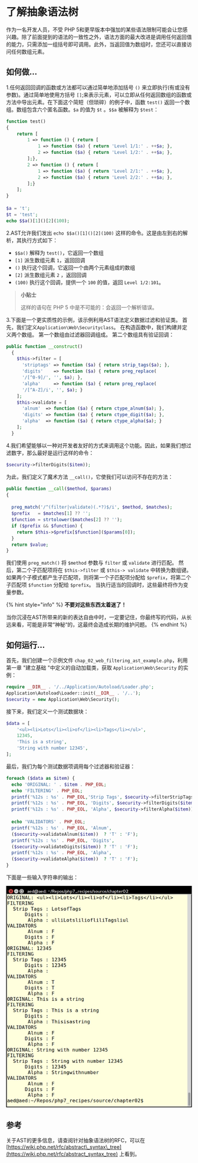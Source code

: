# 了解抽象语法树

作为一名开发人员，不受 PHP 5和更早版本中强加的某些语法限制可能会让您感兴趣。除了前面提到的语法的一致性之外，语法方面的最大改进是调用任何返回值的能力，只需添加一组括号即可调用。此外，当返回值为数组时，您还可以直接访问任何数组元素。

## 如何做...

1.任何返回回调的函数或方法都可以通过简单地添加括号 `()` 来立即执行\(有或没有参数\)。通过简单地使用方括号 `[]`;来表示元素，可以立即从任何返回数组的函数或方法中导出元素。在下面这个简短（但琐碎）的例子中，函数 `test()` 返回一个数组。数组包含六个匿名函数。`$a` 的值为 `$t` 。`$$a` 被解释为 `$test`：

```php
function test()
{
    return [
        1 => function () { return [
            1 => function ($a) { return 'Level 1/1:' . ++$a; },
            2 => function ($a) { return 'Level 1/2:' . ++$a; },
        ];},
        2 => function () { return [
            1 => function ($a) { return 'Level 2/1:' . ++$a; },
            2 => function ($a) { return 'Level 2/2:' . ++$a; },
        ];}
    ];
}

$a = 't';
$t = 'test';
echo $$a()[1]()[2](100);
```

2.AST允许我们发出 `echo $$a()[1]()[2](100)` 这样的命令。这是由左到右的解析，其执行方式如下：

* `$$a()` 解释为 `test()`，它返回一个数组
* `[1]` 派生数组元素 `1`，返回回调
* `()` 执行这个回调，它返回一个由两个元素组成的数组
* `[2]` 派生数组元素 `2` ，返回回调
* `(100)` 执行这个回调，提供一个 `100` 的值，返回 `Level 1/2:101`。

> **小贴士**
>
> 这样的语句在 PHP 5 中是不可能的：会返回一个解析错误。

3.下面是一个更实质性的示例，该示例利用AST语法定义数据过滤和验证类。 首先，我们定义`Application\Web\Securityclass`。 在构造函数中，我们构建并定义两个数组。 第一个数组由过滤器回调组成。 第二个数组具有验证回调：

```php
public function __construct()
  {
    $this->filter = [
      'striptags' => function ($a) { return strip_tags($a); },
      'digits'    => function ($a) { return preg_replace(
      '/[^0-9]/', '', $a); },
      'alpha'     => function ($a) { return preg_replace(
      '/[^A-Z]/i', '', $a); }
    ];
    $this->validate = [
      'alnum'  => function ($a) { return ctype_alnum($a); },
      'digits' => function ($a) { return ctype_digit($a); },
      'alpha'  => function ($a) { return ctype_alpha($a); }
    ];
  }
```

4.我们希望能够以一种对开发者友好的方式来调用这个功能。因此，如果我们想过滤数字，那么最好是运行这样的命令：

```php
$security->filterDigits($item));
```

为此，我们定义了魔术方法 `__call()`，它使我们可以访问不存在的方法：

```php
public function __call($method, $params)
{

  preg_match('/^(filter|validate)(.*?)$/i', $method, $matches);
  $prefix   = $matches[1] ?? '';
  $function = strtolower($matches[2] ?? '');
  if ($prefix && $function) {
    return $this->$prefix[$function]($params[0]);
  }
  return $value;
}
```

我们使用 `preg_match()` 将 `$method` 参数与 `filter` 或 `validate` 进行匹配。 然后，第二个子匹配项将在 `$this->filter` 或 `$this-> validate` 中转换为数组键。 如果两个子模式都产生子匹配项，则将第一个子匹配项分配给 `$prefix`，将第二个子匹配项 `$function` 分配给 `$prefix`。 当执行适当的回调时，这些最终将作为变量参数。

{% hint style="info" %}
**不要对这些东西太着迷了！** 

当你沉浸在AST所带来的新的表达自由中时，一定要记住，你最终写的代码，从长远来看，可能是非常“神秘“的，这最终会造成长期的维护问题。
{% endhint %}

## 如何运行...

首先，我们创建一个示例文件 `chap_02_web_filtering_ast_example.php`，利用第一章 "建立基础 "中定义的自动加载类，获取 `Application\Web\Security` 的实例：

```php
require __DIR__ . '/../Application/Autoload/Loader.php';
Application\Autoload\Loader::init(__DIR__ . '/..');
$security = new Application\Web\Security();
```

接下来，我们定义一个测试数据块：

```php
$data = [
    '<ul><li>Lots</li><li>of</li><li>Tags</li></ul>',
    12345,
    'This is a string',
    'String with number 12345',
];
```

最后，我们为每个测试数据项调用每个过滤器和验证器：

```php
foreach ($data as $item) {
  echo 'ORIGINAL: ' . $item . PHP_EOL;
  echo 'FILTERING' . PHP_EOL;
  printf('%12s : %s' . PHP_EOL,'Strip Tags', $security->filterStripTags($item));
  printf('%12s : %s' . PHP_EOL, 'Digits', $security->filterDigits($item));
  printf('%12s : %s' . PHP_EOL, 'Alpha', $security->filterAlpha($item));
    
  echo 'VALIDATORS' . PHP_EOL;
  printf('%12s : %s' . PHP_EOL, 'Alnum',  
  ($security->validateAlnum($item))  ? 'T' : 'F');
  printf('%12s : %s' . PHP_EOL, 'Digits', 
  ($security->validateDigits($item)) ? 'T' : 'F');
  printf('%12s : %s' . PHP_EOL, 'Alpha',  
  ($security->validateAlpha($item))  ? 'T' : 'F');
}
```

下面是一些输入字符串的输出：

![](../../.gitbook/assets/image%20%2831%29.png)

## 参考

关于AST的更多信息，请查阅针对抽象语法树的RFC，可以在[https://wiki.php.net/rfc/abstract\_syntax\_tree](https://wiki.php.net/rfc/abstract_syntax_tree) 上看到。

